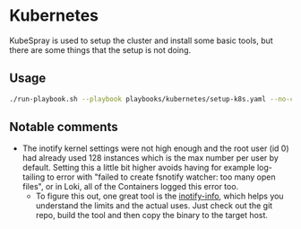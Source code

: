 # Kubernetes

KubeSpray is used to setup the cluster and install some basic tools, but there are some things that the setup is not doing.

## Usage

```bash
./run-playbook.sh --playbook playbooks/kubernetes/setup-k8s.yaml --no-check
```

## Notable comments

- The inotify kernel settings were not high enough and the root user (id 0) had already used 128 instances which is the max number per user by default. Setting this a little bit higher avoids having for example log-tailing to error with "failed to create fsnotify watcher: too many open files", or in Loki, all of the Containers logged this error too.
  - To figure this out, one great tool is the [inotify-info](https://github.com/mikesart/inotify-info), which helps you understand the limits and the actual uses. Just check out the git repo, build the tool and then copy the binary to the target host.
